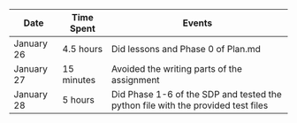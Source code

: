 | Date        | Time Spent | Events
|-------------|------------|--------------------
| January 26  | 4.5 hours  | Did lessons and Phase 0 of Plan.md
| January 27  | 15 minutes | Avoided the writing parts of the assignment
| January 28  | 5 hours    | Did Phase 1-6 of the SDP and tested the python file with the provided test files
